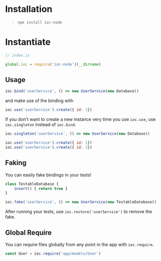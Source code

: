 # Installation

> `npm install ioc-node`

# Instantiate

```javascript
// index.js

global.ioc = require('ioc-node')(__dirname)
```

## Usage

```javascript
ioc.bind('userService', () => new UserService(new Database))
```

and make use of the binding with

```javascript
ioc.use('userService').create({ id: 1})
```

If you don't want to create a new instance very time you use  `ioc.use`, use `ioc.singleton` instead of `ioc.bind`.

```javascript
ioc.singleton('userService', () => new UserService(new Database))

ioc.use('userService').create({ id: 1})
ioc.use('userService').create({ id: 2})
```

## Faking
You can easily fake bindings in your tests!

```javascript
class TestableDatabase {
    insert() { return true }
}

ioc.fake('userService', () => new UserService(new TestableDatabase))
```

After running your tests, use `ioc.restore('userService')` to remove the fake.

## Global Require
You can require files globally from any point in the app with `ioc.require`.

```javascript
const User = ioc.require('app/models/User')
```